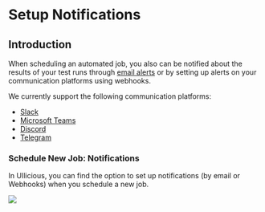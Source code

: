 # Setup Notifications

## Introduction

When scheduling an automated job, you also can be notified about the results of your test runs through [email alerts](set-up-email-notifications.md) or by setting up alerts on your communication platforms using webhooks.

We currently support the following communication platforms:

* [Slack](set-up-slack-notifications.md)
* [Microsoft Teams](set-up-microsoft-teams-notifications.md)
* [Discord](set-up-discord-notifications.md)
* [Telegram](set-up-microsoft-teams-notifications.md)

### Schedule New Job: Notifications

In UIlicious, you can find the option to set up notifications (by email or Webhooks) when you schedule a new job.

![](https://res.cloudinary.com/di7y5b6ed/image/upload/v1652629045/ui-licious/setting-up-notifications/notify%20by%20email%20or%20notify%20by%20webhook.png)

